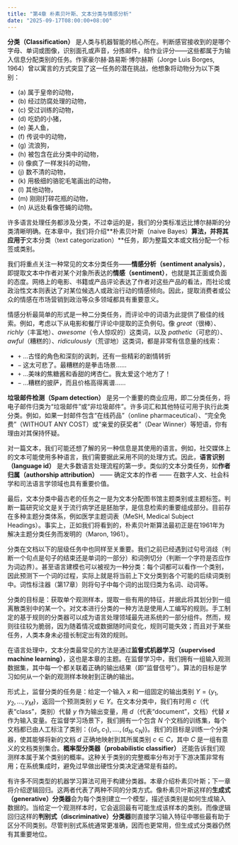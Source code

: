 ```yaml
---
title: "第4章 朴素贝叶斯、文本分类与情感分析"
date: "2025-09-17T08:00:00+08:00"
---
```


**分类（Classification）** 是人类与机器智能的核心所在。判断感官接收到的是哪个字母、单词或图像，识别面孔或声音，分拣邮件，给作业评分——这些都属于为输入信息分配类别的任务。作家豪尔赫·路易斯·博尔赫斯（Jorge Luis Borges, 1964）曾以寓言的方式突显了这一任务的潜在挑战，他想象将动物分为以下类别：

* (a) 属于皇帝的动物，
* (b) 经过防腐处理的动物，
* (c) 受过训练的动物，
* (d) 吃奶的小猪，
* (e) 美人鱼，
* (f) 传说中的动物，
* (g) 流浪狗，
* (h) 被包含在此分类中的动物，
* (i) 像疯了一样发抖的动物，
* (j) 数不清的动物，
* (k) 用极细的骆驼毛笔画出的动物，
* (l) 其他动物，
* (m) 刚刚打碎花瓶的动物，
* (n) 从远处看像苍蝇的动物。

许多语言处理任务都涉及分类，不过幸运的是，我们的分类标准远比博尔赫斯的分类清晰明确。在本章中，我们将介绍**朴素贝叶斯（naive Bayes）**算法，并将其应用于**文本分类（text categorization）**任务，即为整篇文本或文档分配一个标签或类别。

我们将重点关注一种常见的文本分类任务——**情感分析（sentiment analysis）**，即提取文本中作者对某个对象所表达的**情感（sentiment）**，也就是其正面或负面的态度。网络上的电影、书籍或产品评论表达了作者对这些产品的看法，而社论或政治性文本则表达了对某位候选人或政治行动的情感倾向。因此，提取消费者或公众的情感在市场营销到政治等众多领域都具有重要意义。

情感分析最简单的形式是一种二分类任务，而评论中的词语为此提供了极佳的线索。例如，考虑以下从电影和餐厅评论中提取的正负例句。像 *great*（很棒）、*richly*（丰富地）、*awesome*（令人惊叹的）这类词，以及 *pathetic*（可悲的）、*awful*（糟糕的）、*ridiculously*（荒谬地）这类词，都是非常有信息量的线索：

* `+` ...古怪的角色和深刻的讽刺，还有一些精彩的剧情转折
* `−` 这太可悲了。最糟糕的是拳击场景……
* `+` ...美味的焦糖酱和香甜的烤杏仁。我太爱这个地方了！
* `−` ...糟糕的披萨，而且价格高得离谱……

**垃圾邮件检测（Spam detection）** 是另一个重要的商业应用，即二分类任务，将电子邮件归类为“垃圾邮件”或“非垃圾邮件”。许多词汇和其他特征可用于执行此类分类。例如，如果一封邮件包含“在线药品”（online pharmaceutical）、“完全免费”（WITHOUT ANY COST）或“亲爱的获奖者”（Dear Winner）等短语，你有理由对其保持怀疑。

对一篇文本，我们可能还想了解的另一种信息是其使用的语言。例如，社交媒体上的文本可能使用多种语言，我们需要据此采用不同的处理方式。因此，**语言识别（language id）** 是大多数语言处理流程的第一步。类似的文本分类任务，如**作者归属（authorship attribution）** —— 确定文本的作者 —— 在数字人文、社会科学和司法语言学领域也具有重要价值。

最后，文本分类中最古老的任务之一是为文本分配图书馆主题类别或主题标签。判断一篇研究论文是关于流行病学还是胚胎学，是信息检索的重要组成部分。目前存在多种主题分类体系，例如医学主题词表（MeSH, Medical Subject Headings）。事实上，正如我们将看到的，朴素贝叶斯算法最初正是在1961年为解决主题分类任务而发明的（Maron, 1961）。

分类在文档以下的层级任务中也同样至关重要。我们之前已经遇到过句号消歧（判断一个句点是句子的结束还是单词的一部分）和词例切分（判断一个字符是否应作为词边界）。甚至语言建模也可以被视为一种分类：每个词都可以看作一个类别，因此预测下一个词的过程，实际上就是将当前上下文分类到各个可能的后续词类别中。词性标注器（第17章）则将句子中每个词的出现归类为名词、动词等。

分类的目标是：获取单个观测样本，提取一些有用的特征，并据此将其划分到一组离散类别中的某一个。对文本进行分类的一种方法是使用人工编写的规则。手工制定的基于规则的分类器可以成为语言处理领域最先进系统的一部分组件。然而，规则往往较为脆弱，因为随着情况或数据随时间变化，规则可能失效；而且对于某些任务，人类本身未必擅长制定出有效的规则。

在语言处理中，文本分类最常见的方法是通过**监督式机器学习（supervised machine learning）**，这也是本章的主题。在监督学习中，我们拥有一组输入观测数据集，其中每一个都关联着正确的输出结果（即“监督信号”）。算法的目标是学习如何从一个新的观测样本映射到正确的输出。

形式上，监督分类的任务是：给定一个输入 $x$ 和一组固定的输出类别 $Y = \{y_1, y_2, ..., y_M\}$，返回一个预测类别 $y \in Y$。在文本分类中，我们有时用 $c$（代表“class”，类别）代替 $y$ 作为输出变量，用 $d$（代表“document”，文档）代替 $x$ 作为输入变量。在监督学习场景下，我们拥有一个包含 $N$ 个文档的训练集，每个文档都已由人工标注了类别：$\{(d_1,c_1),....,(d_N ,c_N )\}$。我们的目标是训练一个分类器，使其能够将新的文档 $d$ 正确地映射到其所属类别 $c \in C$，其中 $C$ 是一组有意义的文档类别集合。**概率型分类器（probabilistic classifier）** 还能告诉我们观测样本属于某个类别的概率。这种关于类别的完整概率分布对于下游决策非常有用；在系统集成时，避免过早做出硬性分类决定通常是有益的。

有许多不同类型的机器学习算法可用于构建分类器。本章介绍朴素贝叶斯；下一章将介绍逻辑回归。这两者代表了两种不同的分类方式。像朴素贝叶斯这样的**生成式（generative）分类器**会为每个类别建立一个模型，描述该类别是如何生成输入数据的。当给定一个观测样本时，它会返回最有可能生成该样本的类别。而像逻辑回归这样的**判别式（discriminative）分类器**则直接学习输入特征中哪些最有助于区分不同类别。尽管判别式系统通常更准确，因而也更常用，但生成式分类器仍然有其重要地位。
